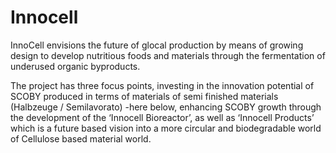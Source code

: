 # Innocell

InnoCell envisions the future of glocal production by means of growing design to develop nutritious foods and materials through the fermentation of underused organic byproducts.

The project has three focus points, investing in the innovation potential of  SCOBY produced in terms of materials of semi finished materials (Halbzeuge / Semilavorato) -here below, enhancing SCOBY growth through the development of the ‘Innocell Bioreactor’, as well as ‘Innocell Products’ which is a future based vision into a more circular and biodegradable world of Cellulose based material world.
